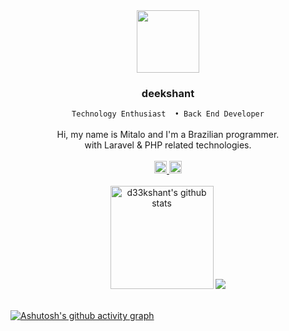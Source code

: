 <div align="center">
	<img src="https://media.giphy.com/media/WFZvB7VIXBgiz3oDXE/giphy.gif" width="100"/>
	<h3>deekshant</h3>
	<code>Technology Enthusiast  • Back End Developer</code> <br /><br />
	Hi, my name is Mitalo and I'm a Brazilian programmer.
	<br />
	with Laravel & PHP related technologies.
	<br />
	<br />
	<a href="https://linkedin.com/in/mitalo-ammon">
		<img  height="20" src="https://img.shields.io/badge/LinkedIn-1f6feb?style=flat&logo=linkedin&logoColor=white" alt="LinkedIn Badge"/>
	</a>
	<a href="mitaloammon68@gmail.com">
		<img height="20" src="https://img.shields.io/badge/Contact-238636?style=flat&logo=gmail&logoColor=white" alt="Twitter Badge"/>
	</a>
	<br />
	<br />
	<img height="165px" src="https://github-readme-stats.vercel.app/api?username=mitaloammon&count_private=true&border_color=0d1117&title_color=58a6ff&text_color=c9d1d9&show_icons=true&theme=github_dark" alt="d33kshant's github stats" />
	<img src="https://github-readme-stats.vercel.app/api/top-langs/?username=mitaloammon&layout=compact&border_color=0d1117&title_color=58a6ff&text_color=c9d1d9&show_icons=true&theme=github_dark" />
	<!-- <img width="772.84px" src="https://activity-graph.herokuapp.com/graph?username=mitaloammon&bg_color=0d1117&color=c8d0d9&line=555&point=58a6ff&area=true&hide_border=true&radius=4.5" /> -->
</div>

<br>

[![Ashutosh's github activity graph](https://github-readme-activity-graph.vercel.app/graph?username=mitaloammon&theme=github-compact)](https://github.com/ashutosh00710/github-readme-activity-graph)
  
<br> 
